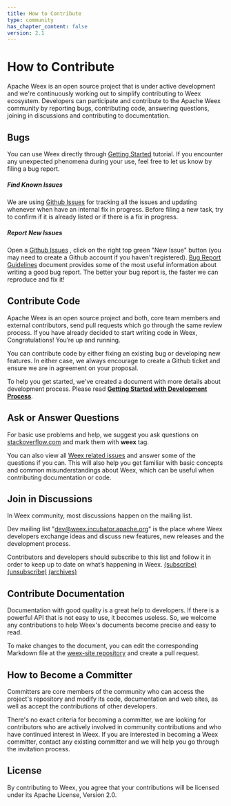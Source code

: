 ```yaml
---
title: How to Contribute
type: community
has_chapter_content: false
version: 2.1
---
```


# How to Contribute

Apache Weex is an open source project that is under active development and we're continuously working out to simplify contributing to Weex ecosystem. Developers can participate and contribute to the Apache Weex community by reporting bugs, contributing code, answering questions, joining in discussions and contributing to documentation.

## Bugs
You can use Weex directly through [Getting Started](../introduction.html) tutorial. If you encounter any unexpected phenomena during your use, feel free to let us know by filing a bug report.

##### Find Known Issues
We are using [Github Issues](https://github.com/apache/incubator-weex/issues) for tracking all the issues and updating whenever when have an internal fix in progress. Before filing a new task, try to confirm if it is already listed or if there is a fix in progress.

##### Report New Issues
Open a [Github Issues](https://github.com/apache/incubator-weex/issues) , click on the right top green "New Issue" button (you may need to create a Github account if you haven't registered). [Bug Report Guidelines](./bug-report-guidelines.html) document provides some of the most useful information about writing a good bug report. The better your bug report is, the faster we can reproduce and fix it!

## Contribute Code

Apache Weex is an open source project and both, core team members and external contributors, send pull requests which go through the same review process. If you have already decided to start writing code in Weex, Congratulations! You’re up and running.

You can contribute code by either fixing an existing bug or developing new features. In either case, we always encourage to create a Github ticket and ensure we are in agreement on your proposal.

To help you get started, we've created a document with more details about development process. Please read **[Getting Started with Development Process](./development-process.html)**.

## Ask or Answer Questions

For basic use problems and help, we suggest you ask questions on [stackoverflow.com](http://stackoverflow.com/)  and mark them with **weex** tag.

You can also view all [Weex related issues](http://stackoverflow.com/questions/tagged/weex) and answer some of the questions if you can. This will also help you get familiar with basic concepts and common misunderstandings about Weex, which can be useful when contributing documentation or code.

## Join in Discussions

In Weex community, most discussions happen on the mailing list.

Dev mailing list "dev@weex.incubator.apache.org" is the place where Weex developers exchange ideas and discuss new features, new releases and the development process.

Contributors and developers should subscribe to this list and follow it in order to keep up to date on what’s happening in Weex. [(subscribe)](mailto:dev-subscribe@weex.incubator.apache.org?subject=%28send%20this%20email%20to%20subscribe%29) [(unsubscribe)](mailto:dev-unsubscribe@weex.incubator.apache.org?subject=%28send%20this%20email%20to%20unsubscribe%29) [(archives)](http://mail-archives.apache.org/mod_mbox/incubator-weex-dev/)

## Contribute Documentation

Documentation with good quality is a great help to developers. If there is a powerful API that is not easy to use, it becomes useless. So, we welcome any contributions to help Weex's documents become precise and easy to read.

To make changes to the document, you can edit the corresponding Markdown file at the [weex-site repository](https://github.com/apache/incubator-weex-site) and create a pull request.

## How to Become a Committer

Committers are core members of the community who can access the project's repository and modify its code, documentation and web sites, as well as accept the contributions of other developers.

There's no exact criteria for becoming a committer,  we are looking for contributors who are actively involved in community contributions and who have continued interest in Weex. If you are interested in becoming a Weex committer, contact any existing committer and we will help you go through the invitation process.


## License
By contributing to Weex, you agree that your contributions will be licensed under its Apache License, Version 2.0.

